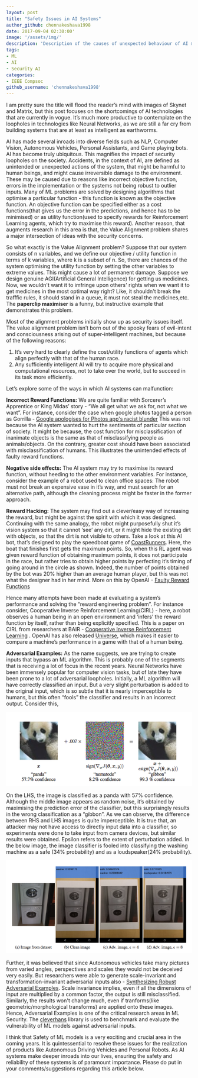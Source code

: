 ```yaml
---
layout: post
title: "Safety Issues in AI Systems"
author_github: chennakeshava1998
date: 2017-09-04 02:30:00'
image: '/assets/img/'
description: 'Description of the causes of unexpected behaviour of AI models'
tags:
- ML
- AI
- Security AI
categories:
- IEEE Compsoc
github_username: 'chennakeshava1998'
---
```




I am pretty sure the title will flood the reader’s mind with images of Skynet and Matrix, but this post focuses on the shortcomings of AI technologies that are currently in vogue. It’s much more productive to contemplate on the loopholes in technologies like Neural Networks, as we are still a far cry from building systems that are at least as intelligent as earthworms.

AI has made several inroads into diverse fields such as NLP, Computer Vision, Autonomous Vehicles, Personal Assistants, and Game playing bots. AI has become truly ubiquitous. This magnifies the impact of security loopholes on the society. Accidents, in the context of AI, are defined as unintended or unexpected actions of the system, that might be harmful to human beings, and might cause irreversible damage to the environment. These may be caused due to reasons like incorrect objective function, errors in the implementation or the systems not being robust to outlier inputs. Many of ML problems are solved by designing algorithms that optimise a particular function - this function is known as the objective function. An objective function can be specified either as a cost functions(that gives us the error in the predictions, and hence has to be minimised) or as utility function(used to specify rewards for Reinforcement Learning agents, which try to maximise this reward). Another reason, that augments research in this area is that, the Value Alignment problem shares a major intersection of ideas with the security concerns.

So what exactly is the Value Alignment problem? Suppose that our system consists of n variables, and we define our objective / utility function in terms of k variables, where k is a subset of n. So, there are chances of the system optimising the utility function by setting the other variables to extreme values. This might cause a lot of permanent damage. Suppose we design genuine AGI(Artificial General Intelligence) for getting us medicines. Now, we wouldn't want it to imfringe upon others' rights when we want it to get medicines in the most optimal way right? Like, it shouldn't break the trafffic rules, it should stand in a queue, it must not steal the medicines,etc. The **paperclip maximiser** is a funny, but instructive example that demonstrates this problem.

Most of the alignment problems initially show up as security issues itself. The value alignment problem isn’t born out of the spooky fears of evil-intent and consciousness arising out of super-intelligent machines, but because of the following reasons:

1. It’s very hard to clearly define the cost/utility functions of agents which align perfectly with that of the human race.
2. Any sufficiently intelligent AI will try to acquire more physical and computational resources, not to take over the world, but to succeed in its task more efficiently.

Let’s explore some of the ways in which AI systems can malfunction:

**Incorrect Reward Functions:** We are quite familiar with Sorcerer’s Apprentice or King Midas’ story - “We all get what we ask for, not what we want”. For instance, consider the case when google photos tagged a person as Gorrilla - [Google apologises for Photos app's racist blunder](http://www.bbc.com/news/technology-33347866)
This was not because the AI system wanted to hurt the sentiments of particular section of society. It might be because, the cost function for misclassification of inanimate objects is the same as that of misclassifying people as animals/objects. On the contrary, greater cost should have been associated with misclassification of humans. This illustrates the unintended effects of faulty reward functions.

**Negative side effects:** The AI system may try to maximise its reward function, without heeding to the other environment variables. For instance, consider the example of a robot used to clean office spaces: The robot must not break an expensive vase in it’s way, and must search for an alternative path, although the cleaning process might be faster in the former approach.

**Reward Hacking:** The system may find out a clever/easy way of increasing the reward, but might be against the spirit with which it was designed. Continuing with the same analogy, the robot might purposefully shut it’s vision system so that it cannot ‘see’ any dirt, or it might hide the existing dirt with objects, so that the dirt is not visible to others. Take a look at this AI bot, that’s designed to play the speedboat game of [CoastRunners](https://youtu.be/tlOIHko8ySg). Here, the boat that finishes first gets the maximum points. So, when this RL agent was given reward function of obtaining maximum points, it does not participate in the race, but rather tries to obtain higher points by perfecting it’s timing of going around in the circle as shown. Indeed, the number of points obtained by the bot was 20% higher than an average human player, but this was not what the designer had in her mind. More on this by OpenAI - [Faulty Reward Functions](https://blog.openai.com/faulty-reward-functions/)

Hence many attempts have been made at evaluating a system’s performance and solving the “reward engineering problem”. For instance consider, Cooperative Inverse Reinforcement Learning(CIRL) - here, a robot observes a human being in an open environment and ‘infers’ the reward function by itself, rather than being explicitly specified. This is a paper on CIRL from researchers at BAIR - [Cooperative Inverse Reinforcement Learning](https://arxiv.org/abs/1606.03137) . OpenAI has also released [Universe](https://universe.openai.com/), which makes it easier to compare a machine’s performance in a game with that of a human being.

**Adversarial Examples:** As the name suggests, we are trying to create inputs that bypass an ML algorithm. This is probably one of the segments that is receiving a lot of focus in the recent years. Neural Networks have been immensely popular for computer vision tasks, but of late they have been prone to a lot of adversarial loopholes. Initially, a ML algorithm will have correctly classified an input. But a very slight perturbation is added to the original input, which is so subtle that it is nearly imperceptible to humans, but this often “fools” the classifier and results in an incorrect output. Consider this,

![Misclassification of Panda](/blog/assets/img/safety-issues-in-ai-systems/panda.png)

On the LHS, the image is classified as a panda with 57% confidence. Although the middle image appears as random noise, it’s obtained by maximising the prediction error of the classifier, but this surprisingly results in the wrong classification as a “gibbon”. As we can observe, the difference between RHS and LHS images is quite imperceptible. It is true that, an attacker may not have access to directly input data into a classifier, so experiments were done to take input from camera devices, but similar results were obtained. Epsilon refers to the extent of perturbation added. In the below image, the image classifier is fooled into classifying the washing machine as a safe
 (34% probability) and as a loudspeaker(24% probability).

![Misclassification of pictures from cameras](/blog/assets/img/safety-issues-in-ai-systems/washing_machine.png)


Further, it was believed that since Autonomous vehicles take many pictures from varied angles, perspectives and scales they would not be deceived very easily. But researchers were able to generate scale-invariant and transformation-invariant adversarial inputs also - [Synthesizing Robust Adversarial Examples](https://arxiv.org/abs/1707.07397). Scale invariance implies, even if all the dimensions of input are multiplied by a common factor, the output is still misclassified. Similarly, the results won't change much, even if tranforms(like geometric/morphological transforms) are applied onto these images. Hence, Adversarial Examples is one of the critical research areas in ML Security. The [cleverhans](http://www.cleverhans.io/) library is used to benchmark and evaluate the vulnerability of ML models against adversarial inputs.

I think that Safety of ML models is a very exciting and crucial area in the coming years. It is quintessential to resolve these issues for the realization of products like Autonomous Driving Vehicles and Personal Robots. As AI systems make deeper inroads into our lives, ensuring the safety and reliability of these systems is of paramount importance. Please do put in your comments/suggestions regarding this article below.
